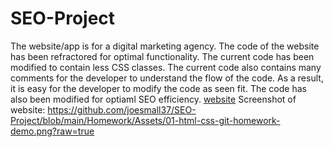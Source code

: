 # SEO-Project
The website/app is for a digital marketing agency.
The code of the website has been refractored for optimal functionality. 
The current code has been modified to contain less CSS classes. 
The current code also contains many comments for the developer to understand the flow of the code. 
As a result, it is easy for the developer to modify the code as seen fit. 
The code has also been modified for optiaml SEO efficiency. 
[website](https://joesmall37.github.io/SEO-Project/)
Screenshot of website:
https://github.com/joesmall37/SEO-Project/blob/main/Homework/Assets/01-html-css-git-homework-demo.png?raw=true
